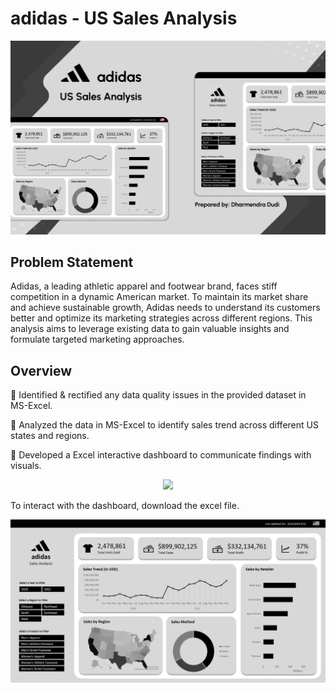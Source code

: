 # adidas - US Sales Analysis

<p align="center">
  <img src="https://github.com/dharamdudi/Adidas-US_Sales_Analysis/blob/main/assets/Adidas%20Front%20Page.jpg">
</p>

## Problem Statement
Adidas, a leading athletic apparel and footwear brand, faces stiff competition in a dynamic American market. To maintain its market share and achieve sustainable growth,
Adidas needs to understand its customers better and optimize its marketing strategies across different regions. 
This analysis aims to leverage existing data to gain valuable insights and formulate targeted marketing approaches.

## Overview

🔹 Identified & rectified any data quality issues in the provided dataset in MS-Excel.

🔹 Analyzed the data in MS-Excel to identify sales trend across different US states and regions.

🔹 Developed a Excel interactive dashboard to communicate findings with visuals.

<p align="center">
  <a href="https://github.com/dharamdudi/Adidas-US_Sales_Analysis/blob/main/Adidas-Sales_Dashboard.xlsx">
    <img src="https://img.shields.io/badge/View%20Excel%20Interactive%20Dashboard%20-FFFFFF?style=for-the-badge&logo=microsoftexcel&logoColor=black">        
  </a>
</p>
To interact with the dashboard, download the excel file.
<p align="center">
  <img src="https://github.com/dharamdudi/Adidas-US_Sales_Analysis/blob/main/assets/Dashboard_Action.gif">
</p>
